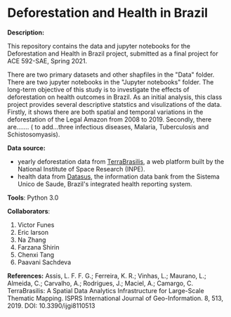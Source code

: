 # Deforestation and Health in Brazil

**Description:** 

This repository contains the data and jupyter notebooks for the Deforestation and Health in Brazil project, submitted as a final project for ACE 592-SAE, Spring 2021. 

There are two primary datasets and other shapfiles in the "Data" folder. There are two jupyter notebooks in the "Jupyter notebooks" folder. The long-term objective of this study is to investigate the effects of deforestation on health outcomes in Brazil. As an initial analysis, this class project provides several descriptive statstics and visulizations of the data. Firstly, it shows there are both spatial and temporal variations in the deforestation of the Legal Amazon from 2008 to 2019. Secondly, there are....... ( to add...three infectious diseases, Malaria, Tuberculosis and Schistosomyasis).


**Data source:** 
- yearly deforestation data from [TerraBrasilis](http://terrabrasilis.dpi.inpe.br/), a web platform built by the National Institute of Space Research (INPE). 
- health data from [Datasus](http://datasus1.saude.gov.br/), the information data bank from the Sistema Unico de Saude, Brazil's integrated health reporting system.  

**Tools**: Python 3.0

**Collaborators**:
1. Victor Funes
2. Eric larson
3. Na Zhang
4. Farzana Shirin
5. Chenxi Tang
6. Paavani Sachdeva

**References:**
Assis, L. F. F. G.; Ferreira, K. R.; Vinhas, L.; Maurano, L.; Almeida, C.; Carvalho, A.; Rodrigues, J.; Maciel, A.; Camargo, C. TerraBrasilis: A Spatial Data Analytics Infrastructure for Large-Scale Thematic Mapping. ISPRS International Journal of Geo-Information. 8, 513, 2019. DOI: 10.3390/ijgi8110513

